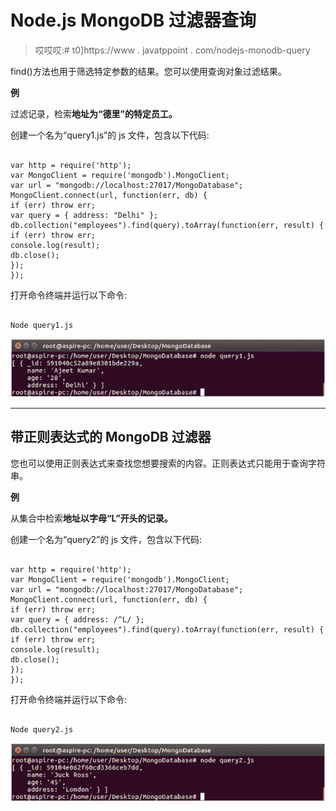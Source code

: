 # Node.js MongoDB 过滤器查询

> 哎哎哎:# t0]https://www . javatppoint . com/nodejs-monodb-query

find()方法也用于筛选特定参数的结果。您可以使用查询对象过滤结果。

**例**

过滤记录，检索**地址为“德里”的特定员工。**

创建一个名为“query1.js”的 js 文件，包含以下代码:

```

var http = require('http');
var MongoClient = require('mongodb').MongoClient;
var url = "mongodb://localhost:27017/MongoDatabase";
MongoClient.connect(url, function(err, db) {
if (err) throw err;
var query = { address: "Delhi" };
db.collection("employees").find(query).toArray(function(err, result) {
if (err) throw err;
console.log(result);
db.close();
});
});

```

打开命令终端并运行以下命令:

```

Node query1.js

```

![Node.js Filter query 1](img/59120f963bb90ccf0bfd2c0c8dff3da4.png)

* * *

## 带正则表达式的 MongoDB 过滤器

您也可以使用正则表达式来查找您想要搜索的内容。正则表达式只能用于查询字符串。

**例**

从集合中检索**地址以字母“L”开头的记录。**

创建一个名为“query2”的 js 文件，包含以下代码:

```

var http = require('http');
var MongoClient = require('mongodb').MongoClient;
var url = "mongodb://localhost:27017/MongoDatabase";
MongoClient.connect(url, function(err, db) {
if (err) throw err;
var query = { address: /^L/ };
db.collection("employees").find(query).toArray(function(err, result) {
if (err) throw err;
console.log(result);
db.close();
});
});

```

打开命令终端并运行以下命令:

```

Node query2.js

```

![Node.js Filter query 2](img/070502f4617ae3a55278ccd0f89b7177.png)